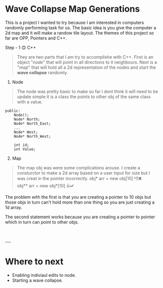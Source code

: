 # Wave Collapse Map Generations

This is a project I wanted to try because I am interested in computers randomly performing task for us. The basic idea is you give the computer a 2d map and it will make a randow tile layout. The themes of this project so far are OPP, Pointers and C++.

Step - 1 😊 C++ 
> They are two parts that I am try to accomplishe with C++. First is an object "*node*" that will point in all directions to it neighbours. Next is a "*map*" that will hold all a 2d representation of the nodes and start the **wave collapse** randomly.

1. Node 
>The node was pretty basic to make so far i dont think it will need to be update simple it is a class the points to other obj of the same class with a value. 

```
public:
    Node();
    Node* North;
    Node* North_East;
    ...
    Node* West;
    Node* North_West;
    
    int id;    
    int Value;           
```

2. Map
>The map obj was were some complications arouse. I create a consturctor to make a 2d array based on a user input for size but I was creat in the pointer incorrectly.
obj* arr = new obj[10] 👎❌ </br>
obj** arr = new obj*[10] 👍✔</br>

The problem with the first is that you are creating a pointer to 10 objs but those objs in turn can't hold more than one thing so you are just creating a 1d array.</br>

The second statement works because you are creating a pointer to pointer which in turn can point to other objs.</br>



</br>
</br>
---

# Where to next
- Enabling indiviaul edits to node.
- Starting a wave collapse.